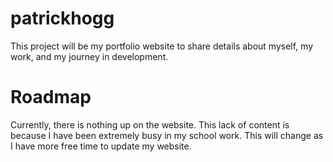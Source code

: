 # patrickhogg
This project will be my portfolio website to share details about myself, my work, and my journey in development.

# Roadmap
Currently, there is nothing up on the website. This lack of content is because I have been extremely busy in my school work. This will change as I have more free time to update my website.
